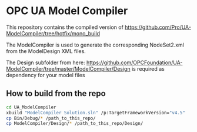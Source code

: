 OPC UA Model Compiler
=====================

This repository contains the compiled version of https://github.com/Pro/UA-ModelCompiler/tree/hotfix/mono_build

The ModelCompiler is used to generate the corresponding NodeSet2.xml from the ModelDesign XML files.

The Design subfolder from here: https://github.com/OPCFoundation/UA-ModelCompiler/tree/master/ModelCompiler/Design
is required as dependency for your model files

## How to build from the repo

```bash
cd UA_ModelCompiler
xbuild "ModelCompiler Solution.sln" /p:TargetFrameworkVersion="v4.5"
cp Bin/Debug/* /path_to_this_repo/
cp ModelCompiler/Design/* /path_to_this_repo/Design/
```